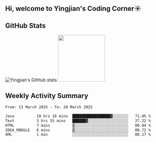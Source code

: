## Hi, welcome to Yingjian's Coding Corner☀️

## GitHub Stats
![Yingjian's GitHub stats](https://github-readme-stats.vercel.app/api?username=BigBigBai&show_icons=true&hide=stars,issues&hide_border=true&theme=merko&bg_color=00000000)
<img height="150em" src="https://github-readme-stats.vercel.app/api/top-langs/?username=BigBigBai&layout=compact&hide_border=true&theme=merko&bg_color=00000000"/>

## Weekly Activity Summary

<!--START_SECTION:waka-->

```txt
From: 13 March 2025 - To: 20 March 2025

Java          10 hrs 16 mins  █████████████████▓░░░░░░░   71.05 %
Text          3 hrs 55 mins   ██████▓░░░░░░░░░░░░░░░░░░   27.22 %
HTML          7 mins          ▒░░░░░░░░░░░░░░░░░░░░░░░░   00.84 %
IDEA_MODULE   6 mins          ▒░░░░░░░░░░░░░░░░░░░░░░░░   00.72 %
XML           1 min           ░░░░░░░░░░░░░░░░░░░░░░░░░   00.17 %
```

<!--END_SECTION:waka-->


